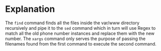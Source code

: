 # Explanation
The `find` command finds all the files inside the var/www directory recursively and pipe it to the `sed` command which in turn will use Regex to match all the old phone number instances and replace them with the new number. The `xargs` command only serves the purpose of passing the filenames found from the first command to execute the second command.
